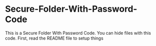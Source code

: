 # Secure-Folder-With-Password-Code
This is a Secure Folder With Password Code. You can hide files with this code. First, read the README file to setup things

